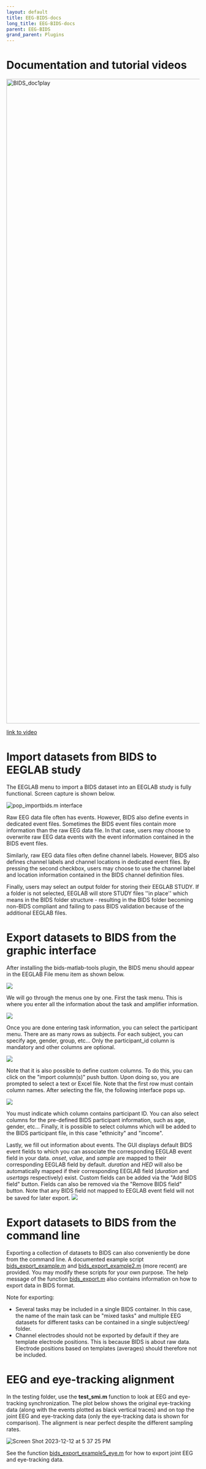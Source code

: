 ```yaml
---
layout: default
title: EEG‐BIDS-docs
long_title: EEG‐BIDS-docs
parent: EEG-BIDS
grand_parent: Plugins
---
```

# Documentation and tutorial videos

<img width="1680" alt="BIDS_doc1play" src="https://github.com/sccn/bids-matlab-tools/assets/1872705/643cc06a-90b5-4697-b1f8-7769dc937bfb">

[link to video](https://www.youtube.com/watch?v=EClpeP7WREw)

# Import datasets from BIDS to EEGLAB study

The EEGLAB menu to import a BIDS dataset into an EEGLAB study is fully functional. Screen capture is shown below.

![pop_importbids.m interface](pop_importbids.png)

Raw EEG data file often has events. However, BIDS also define events in dedicated event files. Sometimes the BIDS event files contain more information than the raw EEG data file. In that case, users may choose to overwrite raw EEG data events with the event information contained in the BIDS event files.

Similarly, raw EEG data files often define channel labels. However, BIDS also defines channel labels and channel locations in dedicated event files. By pressing the second checkbox, users may choose to use the channel label and location information contained in the BIDS channel definition files.

Finally, users may select an output folder for storing their EEGLAB STUDY. If a folder is not selected, EEGLAB will store STUDY files ''in place'' which means in the BIDS folder structure - resulting in the BIDS folder becoming non-BIDS compliant and failing to pass BIDS validation because of the additional EEGLAB files.

# Export datasets to BIDS from the graphic interface

After installing the bids-matlab-tools plugin, the BIDS menu should appear in the EEGLAB File menu item as shown below.

![](eeglab_menu_bids.png)

We will go through the menus one by one. First the task menu. This is where you enter all the information about the task and amplifier information.

![](bids_task.png)

Once you are done entering task information, you can select the participant menu. There are as many rows as subjects. For each subject, you can specify age, gender, group, etc... Only the participant_id column is mandatory and other columns are optional.

![](participant.png)

Note that it is also possible to define custom columns. To do this, you can click on the "import column(s)" push button. Upon doing so, you are prompted to select a text or Excel file. Note that the first row must contain column names. After selecting the file, the following interface pops up.

![](import_column.png)

You must indicate which column contains participant ID. You can also select columns for the pre-defined BIDS participant information, such as age, gender, etc... Finally, it is possible to select columns which will be added to the BIDS participant file, in this case "ethnicity" and "income".

Lastly, we fill out information about events. The GUI displays default BIDS event fields to which you can associate the corresponding EEGLAB event field in your data. *onset*, *value*, and *sample* are mapped to their corresponding EEGLAB field by default. *duration* and *HED* will also be automatically mapped if their corresponding EEGLAB field (*duration* and *usertags* respectively) exist. Custom fields can be added via the "Add BIDS field" button. Fields can also be removed via the "Remove BIDS field" button. Note that any BIDS field not mapped to EEGLAB event field will not be saved for later export.
![](pop_eventinfo.png)

# Export datasets to BIDS from the command line

Exporting a collection of datasets to BIDS can also conveniently be done from the command line. A documented example script [bids_export_example.m](https://github.com/sccn/bids-matlab-tools/blob/master/bids_export_example.m) and [bids_export_example2.m](https://github.com/sccn/bids-matlab-tools/blob/master/bids_export_example2.m) (more recent) are provided. You may modify these scripts for your own purpose. The help message of the function [bids_export.m](https://github.com/sccn/bids-matlab-tools/blob/master/bids_export.m) also contains information on how to export data in BIDS format. 

Note for exporting:
* Several tasks may be included in a single BIDS container. In this case, the name of the main task can be "mixed tasks" and multiple EEG datasets for different tasks can be contained in a single subject/eeg/ folder.
* Channel electrodes should not be exported by default if they are template electrode positions. This is because BIDS is about raw data. Electrode positions based on templates (averages) should therefore not be included.

# EEG and eye-tracking alignment

In the testing folder, use the **test_smi.m** function to look at EEG and eye-tracking synchronization. The plot below shows the original eye-tracking data (along with the events plotted as black vertical traces) and on top the joint EEG and eye-tracking data (only the eye-tracking data is shown for comparison). The alignment is near perfect despite the different sampling rates. 

![Screen Shot 2023-12-12 at 5 37 25 PM](https://github.com/sccn/bids-matlab-tools/assets/1872705/f2d9f851-b6d9-4e7c-9360-1d7e6880e6b3)

See the function [bids_export_example5_eye.m](https://github.com/sccn/bids-matlab-tools/blob/master/bids_export_eye_tracking_example5.m) for how to export joint EEG and eye-tracking data.